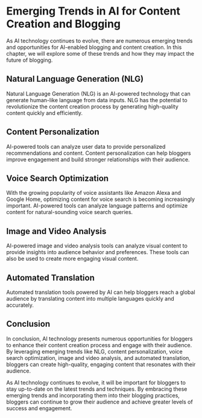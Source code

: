 Emerging Trends in AI for Content Creation and Blogging
===========================================================================================================================

As AI technology continues to evolve, there are numerous emerging trends and opportunities for AI-enabled blogging and content creation. In this chapter, we will explore some of these trends and how they may impact the future of blogging.

Natural Language Generation (NLG)
---------------------------------

Natural Language Generation (NLG) is an AI-powered technology that can generate human-like language from data inputs. NLG has the potential to revolutionize the content creation process by generating high-quality content quickly and efficiently.

Content Personalization
-----------------------

AI-powered tools can analyze user data to provide personalized recommendations and content. Content personalization can help bloggers improve engagement and build stronger relationships with their audience.

Voice Search Optimization
-------------------------

With the growing popularity of voice assistants like Amazon Alexa and Google Home, optimizing content for voice search is becoming increasingly important. AI-powered tools can analyze language patterns and optimize content for natural-sounding voice search queries.

Image and Video Analysis
------------------------

AI-powered image and video analysis tools can analyze visual content to provide insights into audience behavior and preferences. These tools can also be used to create more engaging visual content.

Automated Translation
---------------------

Automated translation tools powered by AI can help bloggers reach a global audience by translating content into multiple languages quickly and accurately.

Conclusion
----------

In conclusion, AI technology presents numerous opportunities for bloggers to enhance their content creation process and engage with their audience. By leveraging emerging trends like NLG, content personalization, voice search optimization, image and video analysis, and automated translation, bloggers can create high-quality, engaging content that resonates with their audience.

As AI technology continues to evolve, it will be important for bloggers to stay up-to-date on the latest trends and techniques. By embracing these emerging trends and incorporating them into their blogging practices, bloggers can continue to grow their audience and achieve greater levels of success and engagement.
